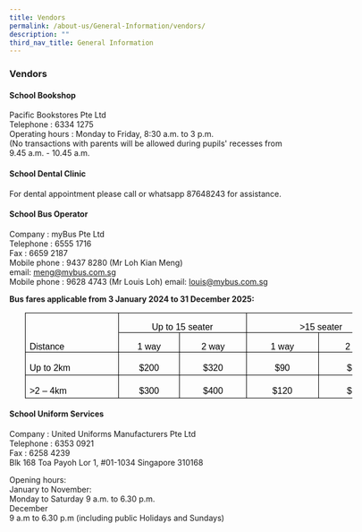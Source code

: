 ```yaml
---
title: Vendors
permalink: /about-us/General-Information/vendors/
description: ""
third_nav_title: General Information
---
```

### **Vendors**
#### **School Bookshop**
Pacific Bookstores Pte Ltd&nbsp;<br>
Telephone : 6334 1275<br>
Operating hours : Monday to Friday, 8:30 a.m. to 3 p.m.<br>
(No transactions with parents will be allowed during pupils' recesses from 9.45 a.m. - 10.45 a.m.

#### **School Dental Clinic**

For dental appointment please call or whatsapp 87648243 for assistance.

#### **School Bus Operator**

Company : myBus Pte Ltd<br>
Telephone : 6555 1716<br>
Fax : 6659 2187<br>
Mobile phone : 9437 8280 (Mr Loh Kian Meng)
<br>
email:&nbsp;[meng@mybus.com.sg](mailto:meng@mybus.com.sg)<br>
Mobile phone : 9628 4743 (Mr Louis Loh) email:&nbsp;[louis@mybus.com.sg](mailto:louis@mybus.com.sg)

**Bus fares applicable from 3 January 2024 to 31 December 2025:**
         <!-- /\* Font Definitions \*/ @font-face {font-family:SimSun; panose-1:2 1 6 0 3 1 1 1 1 1; mso-font-alt:宋体; mso-font-charset:134; mso-generic-font-family:auto; mso-font-pitch:variable; mso-font-signature:515 680460288 22 0 262145 0;} @font-face {font-family:Latha; panose-1:2 0 4 0 0 0 0 0 0 0; mso-font-charset:0; mso-generic-font-family:swiss; mso-font-pitch:variable; mso-font-signature:1048579 0 0 0 1 0;} @font-face {font-family:"Cambria Math"; panose-1:2 4 5 3 5 4 6 3 2 4; mso-font-charset:0; mso-generic-font-family:roman; mso-font-pitch:variable; mso-font-signature:-536869121 1107305727 33554432 0 415 0;} @font-face {font-family:Calibri; panose-1:2 15 5 2 2 2 4 3 2 4; mso-font-charset:0; mso-generic-font-family:swiss; mso-font-pitch:variable; mso-font-signature:-469750017 -1040178053 9 0 511 0;} @font-face {font-family:"\\@SimSun"; panose-1:2 1 6 0 3 1 1 1 1 1; mso-font-charset:134; mso-generic-font-family:auto; mso-font-pitch:variable; mso-font-signature:515 680460288 22 0 262145 0;} /\* Style Definitions \*/ p.MsoNormal, li.MsoNormal, div.MsoNormal {mso-style-unhide:no; mso-style-qformat:yes; mso-style-parent:""; margin-top:0in; margin-right:0in; margin-bottom:10.0pt; margin-left:0in; line-height:115%; mso-pagination:widow-orphan; font-size:11.0pt; font-family:"Calibri",sans-serif; mso-ascii-font-family:Calibri; mso-ascii-theme-font:minor-latin; mso-fareast-font-family:SimSun; mso-fareast-theme-font:minor-fareast; mso-hansi-font-family:Calibri; mso-hansi-theme-font:minor-latin; mso-bidi-font-family:Latha; mso-bidi-theme-font:minor-bidi; mso-ansi-language:EN-GB; mso-fareast-language:EN-GB; mso-bidi-language:AR-SA;} .MsoChpDefault {mso-style-type:export-only; mso-default-props:yes; font-family:"Calibri",sans-serif; mso-ascii-font-family:Calibri; mso-ascii-theme-font:minor-latin; mso-fareast-font-family:SimSun; mso-fareast-theme-font:minor-fareast; mso-hansi-font-family:Calibri; mso-hansi-theme-font:minor-latin; mso-bidi-font-family:Latha; mso-bidi-theme-font:minor-bidi; mso-font-kerning:0pt; mso-ligatures:none; mso-ansi-language:EN-GB; mso-fareast-language:EN-GB; mso-bidi-language:AR-SA;} .MsoPapDefault {mso-style-type:export-only; margin-bottom:10.0pt; line-height:115%;} @page WordSection1 {size:8.5in 11.0in; margin:1.0in 1.0in 1.0in 1.0in; mso-header-margin:.5in; mso-footer-margin:.5in; mso-paper-source:0;} div.WordSection1 {page:WordSection1;} -->

<table class="MsoNormalTable" border="0" cellspacing="0" cellpadding="0" width="586" style="width:439.4pt;margin-left:21.05pt;border-collapse:collapse;mso-yfti-tbllook:
 1184;mso-padding-alt:0in 5.4pt 0in 5.4pt"><tbody><tr style="mso-yfti-irow:0;mso-yfti-firstrow:yes;height:15.0pt"><td width="151" nowrap="" rowspan="2" valign="bottom" style="width:113.4pt;border:
  solid windowtext 1.0pt;border-bottom:solid black 1.0pt;mso-border-alt:solid windowtext .5pt;
  mso-border-bottom-alt:solid black .5pt;padding:0in 5.4pt 0in 5.4pt;
  height:15.0pt"><p class="MsoNormal" style="margin-bottom:0in;line-height:normal"><span lang="EN-GB" style="font-size:12.0pt;font-family:&quot;Arial&quot;,sans-serif;mso-fareast-font-family:
  &quot;Times New Roman&quot;;color:black;mso-themecolor:text1;mso-fareast-language:EN-SG">Distance</span></p></td><td width="198" nowrap="" colspan="2" valign="bottom" style="width:148.8pt;border:
  solid windowtext 1.0pt;border-left:none;mso-border-top-alt:solid windowtext .5pt;
  mso-border-bottom-alt:solid windowtext .5pt;mso-border-right-alt:solid windowtext .5pt;
  padding:0in 5.4pt 0in 5.4pt;height:15.0pt"><p class="MsoNormal" align="center" style="margin-bottom:0in;text-align:center;
  line-height:normal"><span lang="EN-GB" style="font-size:12.0pt;font-family:
  &quot;Arial&quot;,sans-serif;mso-fareast-font-family:&quot;Times New Roman&quot;;color:black;
  mso-themecolor:text1;mso-fareast-language:EN-SG">Up to 15 seater</span></p></td><td width="236" nowrap="" colspan="2" valign="bottom" style="width:177.2pt;border:
  solid windowtext 1.0pt;border-left:none;mso-border-top-alt:solid windowtext .5pt;
  mso-border-bottom-alt:solid windowtext .5pt;mso-border-right-alt:solid windowtext .5pt;
  padding:0in 5.4pt 0in 5.4pt;height:15.0pt"><p class="MsoNormal" align="center" style="margin-bottom:0in;text-align:center;
  line-height:normal"><span lang="EN-GB" style="font-size:12.0pt;font-family:
  &quot;Arial&quot;,sans-serif;mso-fareast-font-family:&quot;Times New Roman&quot;;color:black;
  mso-themecolor:text1;mso-fareast-language:EN-SG">&gt;15 seater</span></p></td></tr><tr style="mso-yfti-irow:1;height:15.0pt"><td width="94" nowrap="" valign="bottom" style="width:70.85pt;border-top:none;
  border-left:none;border-bottom:solid windowtext 1.0pt;border-right:solid windowtext 1.0pt;
  mso-border-bottom-alt:solid windowtext .5pt;mso-border-right-alt:solid windowtext .5pt;
  padding:0in 5.4pt 0in 5.4pt;height:15.0pt"><p class="MsoNormal" align="center" style="margin-bottom:0in;text-align:center;
  line-height:normal"><span lang="EN-GB" style="font-size:12.0pt;font-family:
  &quot;Arial&quot;,sans-serif;mso-fareast-font-family:&quot;Times New Roman&quot;;color:black;
  mso-themecolor:text1;mso-fareast-language:EN-SG">1 way</span></p></td><td width="104" nowrap="" valign="bottom" style="width:77.95pt;border-top:none;
  border-left:none;border-bottom:solid windowtext 1.0pt;border-right:solid windowtext 1.0pt;
  mso-border-bottom-alt:solid windowtext .5pt;mso-border-right-alt:solid windowtext .5pt;
  padding:0in 5.4pt 0in 5.4pt;height:15.0pt"><p class="MsoNormal" align="center" style="margin-bottom:0in;text-align:center;
  line-height:normal"><span lang="EN-GB" style="font-size:12.0pt;font-family:
  &quot;Arial&quot;,sans-serif;mso-fareast-font-family:&quot;Times New Roman&quot;;color:black;
  mso-themecolor:text1;mso-fareast-language:EN-SG">2 way</span></p></td><td width="113" nowrap="" valign="bottom" style="width:85.05pt;border-top:none;
  border-left:none;border-bottom:solid windowtext 1.0pt;border-right:solid windowtext 1.0pt;
  mso-border-bottom-alt:solid windowtext .5pt;mso-border-right-alt:solid windowtext .5pt;
  padding:0in 5.4pt 0in 5.4pt;height:15.0pt"><p class="MsoNormal" align="center" style="margin-bottom:0in;text-align:center;
  line-height:normal"><span lang="EN-GB" style="font-size:12.0pt;font-family:
  &quot;Arial&quot;,sans-serif;mso-fareast-font-family:&quot;Times New Roman&quot;;color:black;
  mso-themecolor:text1;mso-fareast-language:EN-SG">1 way</span></p></td><td width="123" nowrap="" valign="bottom" style="width:92.15pt;border-top:none;
  border-left:none;border-bottom:solid windowtext 1.0pt;border-right:solid windowtext 1.0pt;
  mso-border-bottom-alt:solid windowtext .5pt;mso-border-right-alt:solid windowtext .5pt;
  padding:0in 5.4pt 0in 5.4pt;height:15.0pt"><p class="MsoNormal" align="center" style="margin-bottom:0in;text-align:center;
  line-height:normal"><span lang="EN-GB" style="font-size:12.0pt;font-family:
  &quot;Arial&quot;,sans-serif;mso-fareast-font-family:&quot;Times New Roman&quot;;color:black;
  mso-themecolor:text1;mso-fareast-language:EN-SG">2 way</span></p></td></tr><tr style="mso-yfti-irow:2;height:15.0pt"><td width="151" nowrap="" valign="bottom" style="width:113.4pt;border:solid windowtext 1.0pt;
  border-top:none;mso-border-left-alt:solid windowtext .5pt;mso-border-bottom-alt:
  solid windowtext .5pt;mso-border-right-alt:solid windowtext .5pt;padding:
  0in 5.4pt 0in 5.4pt;height:15.0pt"><p class="MsoNormal" style="margin-bottom:0in;line-height:150%"><span lang="EN-GB" style="font-size:12.0pt;line-height:150%;font-family:&quot;Arial&quot;,sans-serif;
  mso-fareast-font-family:&quot;Times New Roman&quot;;color:black;mso-themecolor:text1;
  mso-fareast-language:EN-SG">Up to 2km</span></p></td><td width="94" nowrap="" style="width:70.85pt;border-top:none;border-left:none;
  border-bottom:solid windowtext 1.0pt;border-right:solid windowtext 1.0pt;
  mso-border-bottom-alt:solid windowtext .5pt;mso-border-right-alt:solid windowtext .5pt;
  padding:0in 5.4pt 0in 5.4pt;height:15.0pt"><p class="MsoNormal" align="center" style="margin-bottom:0in;text-align:center;
  line-height:150%"><span lang="EN-GB" style="font-size:12.0pt;line-height:150%;
  font-family:&quot;Arial&quot;,sans-serif;mso-fareast-font-family:&quot;Times New Roman&quot;;
  color:black;mso-themecolor:text1;mso-fareast-language:EN-SG">$200</span></p></td><td width="104" nowrap="" style="width:77.95pt;border-top:none;border-left:none;
  border-bottom:solid windowtext 1.0pt;border-right:solid windowtext 1.0pt;
  mso-border-bottom-alt:solid windowtext .5pt;mso-border-right-alt:solid windowtext .5pt;
  padding:0in 5.4pt 0in 5.4pt;height:15.0pt"><p class="MsoNormal" align="center" style="margin-bottom:0in;text-align:center;
  line-height:150%"><span lang="EN-GB" style="font-size:12.0pt;line-height:150%;
  font-family:&quot;Arial&quot;,sans-serif;mso-fareast-font-family:&quot;Times New Roman&quot;;
  color:black;mso-themecolor:text1;mso-fareast-language:EN-SG">$320</span></p></td><td width="113" nowrap="" style="width:85.05pt;border-top:none;border-left:none;
  border-bottom:solid windowtext 1.0pt;border-right:solid windowtext 1.0pt;
  mso-border-bottom-alt:solid windowtext .5pt;mso-border-right-alt:solid windowtext .5pt;
  padding:0in 5.4pt 0in 5.4pt;height:15.0pt"><p class="MsoNormal" align="center" style="margin-bottom:0in;text-align:center;
  line-height:150%"><span lang="EN-GB" style="font-size:12.0pt;line-height:150%;
  font-family:&quot;Arial&quot;,sans-serif;mso-fareast-font-family:&quot;Times New Roman&quot;;
  color:black;mso-themecolor:text1;mso-fareast-language:EN-SG">$90</span></p></td><td width="123" nowrap="" style="width:92.15pt;border-top:none;border-left:none;
  border-bottom:solid windowtext 1.0pt;border-right:solid windowtext 1.0pt;
  mso-border-bottom-alt:solid windowtext .5pt;mso-border-right-alt:solid windowtext .5pt;
  padding:0in 5.4pt 0in 5.4pt;height:15.0pt"><p class="MsoNormal" align="center" style="margin-bottom:0in;text-align:center;
  line-height:150%"><span lang="EN-GB" style="font-size:12.0pt;line-height:150%;
  font-family:&quot;Arial&quot;,sans-serif;mso-fareast-font-family:&quot;Times New Roman&quot;;
  color:black;mso-themecolor:text1;mso-fareast-language:EN-SG">$120</span></p></td></tr><tr style="mso-yfti-irow:3;mso-yfti-lastrow:yes;height:15.0pt"><td width="151" nowrap="" valign="bottom" style="width:113.4pt;border:solid windowtext 1.0pt;
  border-top:none;mso-border-top-alt:solid windowtext .5pt;mso-border-alt:solid windowtext .5pt;
  padding:0in 5.4pt 0in 5.4pt;height:15.0pt"><p class="MsoNormal" style="margin-bottom:0in;line-height:150%"><span lang="EN-GB" style="font-size:12.0pt;line-height:150%;font-family:&quot;Arial&quot;,sans-serif;
  mso-fareast-font-family:&quot;Times New Roman&quot;;color:black;mso-themecolor:text1;
  mso-fareast-language:EN-SG">&gt;2 – 4km</span></p></td><td width="94" nowrap="" style="width:70.85pt;border-top:none;border-left:none;
  border-bottom:solid windowtext 1.0pt;border-right:solid windowtext 1.0pt;
  mso-border-top-alt:solid windowtext .5pt;mso-border-top-alt:solid windowtext .5pt;
  mso-border-bottom-alt:solid windowtext .5pt;mso-border-right-alt:solid windowtext .5pt;
  padding:0in 5.4pt 0in 5.4pt;height:15.0pt"><p class="MsoNormal" align="center" style="margin-bottom:0in;text-align:center;
  line-height:150%"><span lang="EN-GB" style="font-size:12.0pt;line-height:150%;
  font-family:&quot;Arial&quot;,sans-serif;mso-fareast-font-family:&quot;Times New Roman&quot;;
  color:black;mso-themecolor:text1;mso-fareast-language:EN-SG">$300</span></p></td><td width="104" nowrap="" style="width:77.95pt;border-top:none;border-left:none;
  border-bottom:solid windowtext 1.0pt;border-right:solid windowtext 1.0pt;
  mso-border-top-alt:solid windowtext .5pt;mso-border-top-alt:solid windowtext .5pt;
  mso-border-bottom-alt:solid windowtext .5pt;mso-border-right-alt:solid windowtext .5pt;
  padding:0in 5.4pt 0in 5.4pt;height:15.0pt"><p class="MsoNormal" align="center" style="margin-bottom:0in;text-align:center;
  line-height:150%"><span lang="EN-GB" style="font-size:12.0pt;line-height:150%;
  font-family:&quot;Arial&quot;,sans-serif;mso-fareast-font-family:&quot;Times New Roman&quot;;
  color:black;mso-themecolor:text1;mso-fareast-language:EN-SG">$400</span></p></td><td width="113" nowrap="" style="width:85.05pt;border-top:none;border-left:none;
  border-bottom:solid windowtext 1.0pt;border-right:solid windowtext 1.0pt;
  mso-border-top-alt:solid windowtext .5pt;mso-border-top-alt:solid windowtext .5pt;
  mso-border-bottom-alt:solid windowtext .5pt;mso-border-right-alt:solid windowtext .5pt;
  padding:0in 5.4pt 0in 5.4pt;height:15.0pt"><p class="MsoNormal" align="center" style="margin-bottom:0in;text-align:center;
  line-height:150%"><span lang="EN-GB" style="font-size:12.0pt;line-height:150%;
  font-family:&quot;Arial&quot;,sans-serif;mso-fareast-font-family:&quot;Times New Roman&quot;;
  color:black;mso-themecolor:text1;mso-fareast-language:EN-SG">$120</span></p></td><td width="123" nowrap="" style="width:92.15pt;border-top:none;border-left:none;
  border-bottom:solid windowtext 1.0pt;border-right:solid windowtext 1.0pt;
  mso-border-top-alt:solid windowtext .5pt;mso-border-top-alt:solid windowtext .5pt;
  mso-border-bottom-alt:solid windowtext .5pt;mso-border-right-alt:solid windowtext .5pt;
  padding:0in 5.4pt 0in 5.4pt;height:15.0pt"><p class="MsoNormal" align="center" style="margin-bottom:0in;text-align:center;
  line-height:150%"><span lang="EN-GB" style="font-size:12.0pt;line-height:150%;
  font-family:&quot;Arial&quot;,sans-serif;mso-fareast-font-family:&quot;Times New Roman&quot;;
  color:black;mso-themecolor:text1;mso-fareast-language:EN-SG">$200</span></p></td></tr></tbody></table>

#### **School Uniform Services**

Company : United Uniforms Manufacturers Pte Ltd<br>
Telephone : 6353 0921<br>
Fax : 6258 4239<br>Blk 168 Toa Payoh Lor 1, #01-1034 Singapore 310168<br>

Opening hours: <br>
January to November: <br>
Monday to Saturday 9 a.m. to 6.30 p.m.<br>
December <br>
9 a.m to 6.30 p.m (including public Holidays and Sundays)